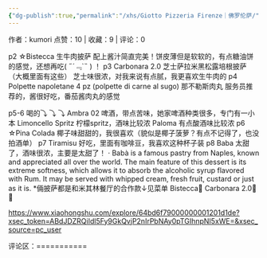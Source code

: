 ```yaml
---
{"dg-publish":true,"permalink":"/xhs/Giotto Pizzeria Firenze｜佛罗伦萨/"}
---
```


作者：kumori
点赞：10   |   收藏：9   |   评论：0

p2 ☆Bistecca 生牛肉披萨 配上酱汁简直完美！饼皮薄但是软软的，有点糖油饼的感觉，还想再吃( ﻿˶﻿´﹃`˵﻿ ) ！
p3 Carbonara 2.0 芝士萨拉米黑松露培根披萨（大概里面有这些） 芝士味很浓，对我来说有点腻，我更喜欢生牛肉的
p4 Polpette napoletane 4 pz (polpette di carne al sugo) 那不勒斯肉丸 服务员推荐的，酱很好吃，番茄酱肉丸的感觉
	
p5-6 喝的⤵ ⤵ ⤵
Ambra 02 啤酒，带点苦味，她家啤酒种类很多，专门有一小本
Limoncello Spritz 柠檬spritz，酒味比较浓
Paloma 有点酸酒味比较浓
p6 ☆Pina Colada 椰子味甜甜的，我很喜欢（貌似是椰子菠萝？有点不记得了，也没拍酒单）
p7 Tiramisu 好吃，里面有咖啡豆，我喜欢这种杯子装
p8 Baba 太甜了，酒味很浓，主要是太甜了！
· Babà is a famous pastry from Naples, known and appreciated all over the world. The main feature of this dessert is its extreme softness, which allows it to absorb the alcoholic syrup flavored with Rum. It may be served with whipped cream, fresh fruit, custard or just as it is.
*倆披萨都是和米其林餐厅的合作款↓见菜单
Bistecca🌟
Carbonara 2.0🌟🌟

https://www.xiaohongshu.com/explore/64bd6f79000000001201d1de?xsec_token=ABdJDZRQiIdl5Fy9GkQvjP2nIrPbNAy0pTGIhnpNI5xWE=&xsec_source=pc_user

评论区：===========

